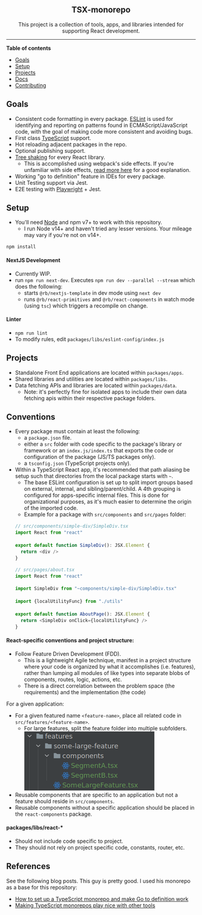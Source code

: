 <!--suppress HtmlDeprecatedAttribute -->
<div align="center">

## TSX-monorepo

This project is a collection of tools, apps, and libraries intended for supporting React development.

</div>

----

**Table of contents**

- [Goals](#goals)
- [Setup](#setup)
- [Projects](#projects)
- [Docs](#docs)
- [Contributing](#contributing)

## Goals

- Consistent code formatting in every package.  [ESLint](https://eslint.org/docs/user-guide/getting-started) is used for identifying and reporting on patterns found in ECMAScript/JavaScript code, with the goal of making code more consistent and avoiding bugs.
- First class [TypeScript](https://www.typescriptlang.org/) support.
- Hot reloading adjacent packages in the repo.
- Optional publishing support.
- [Tree shaking](https://webpack.js.org/guides/tree-shaking/) for every React library.
  - This is accomplished using webpack's side effects.  If you're unfamiliar with side effects, [read more here](https://sgom.es/posts/2020-06-15-everything-you-never-wanted-to-know-about-side-effects/) for a good explanation.
- Working "go to definition" feature in IDEs for every package.
- Unit Testing support via Jest.
- E2E testing with [Playwright](https://playwright.dev) + Jest.


## Setup
- You'll need [Node](https://nodejs.org/en/) and npm v7+ to work with this repository.
  - I run Node v14+ and haven't tried any lesser versions.  Your mileage may vary if you're not on v14+.
```
npm install
```

#### NextJS Development
- Currently WIP.
- run `npm run next-dev`.  Executes `npm run dev --parallel --stream` which does the following:
  - starts `@rb/nextjs-template` in dev mode using `next dev`
  - runs `@rb/react-primitives` and `@rb/react-components` in watch mode (using `tsc`) which triggers a recompile on change.
  

#### Linter
- `npm run lint`
- To modify rules, edit `packages/libs/eslint-config/index.js`


## Projects

- Standalone Front End applications are located within `packages/apps`.
- Shared libraries and utilities are located within `packages/libs`.
- Data fetching APIs and libraries are located within `packages/data`.
    - Note: it's perfectly fine for isolated apps to include their own data fetching apis within their respective package folders.
  
## Conventions
- Every package must contain at least the following:
  - a `package.json` file.
  - either a `src` folder with code specific to the package's library or framework or an `index.js/index.ts` that exports the code or configuration of the package (JS/TS packages only).
  - a `tsconfig.json` (TypeScript projects only).
- Within a TypeScript React app, it's recommended that path aliasing be setup such that directories from the local package starts with `~`.
  - The base ESLint configuration is set up to split import groups based on external, internal, and sibling/parent/child.  A 4th grouping is configured for apps-specific internal files.  This is done for organizational purposes, as it's much easier to determine the origin of the imported code.
  - Example for a package with `src/components` and `src/pages` folder:
  ```typescript jsx
  // src/components/simple-div/SimpleDiv.tsx
  import React from "react"
  
  export default function SimpleDiv(): JSX.Element {
    return <div />
  }
  ```
  ```typescript jsx
  // src/pages/about.tsx
  import React from "react"
  
  import SimpleDiv from "~components/simple-div/SimpleDiv.tsx"
  
  import {localUtilityFunc} from "./utils"
  
  export default function AboutPage(): JSX.Element {
    return <SimpleDiv onClick={localUtilityFunc} />
  }
  ```
  
#### React-specific conventions and project structure:
- Follow Feature Driven Development (FDD).  
  -  This is a lightweight Agile technique, manifest in a project structure where your code is organized by what it accomplishes (i.e. features), rather than lumping all modules of like types into separate blobs of components, routes, logic, actions, etc. 
  - There is a direct correlation between the problem space (the requirements) and the implementation (the code)
  
For a given application:
  - For a given featured name `<feature-name>`, place all related code in `src/features/<feature-name>`.
    - For large features, split the feature folder into multiple subfolders.
    ![](.README_images/7a5ad2f7.png)
  - Reusable components that are specific to an application but not a feature should reside in `src/components`.
  - Reusable components without a specific application should be placed in the `react-components` package.

#### packages/libs/react-*
- Should not include code specific to project. 
- They should not rely on project specific code, constants, router, etc.

## References

See the following blog posts. This guy is pretty good. I used his monorepo as a base for this repository:

- [How to set up a TypeScript monorepo and make Go to definition work](https://medium.com/@NiGhTTraX/how-to-set-up-a-typescript-monorepo-with-lerna-c6acda7d4559)
- [Making TypeScript monorepos play nice with other tools](https://medium.com/@NiGhTTraX/making-typescript-monorepos-play-nice-with-other-tools-a8d197fdc680)

